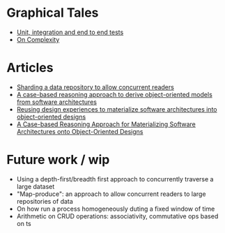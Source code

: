 # Graphical Tales
- [Unit, integration and end to end tests](https://github.com/vazquezger/papers/blob/master/graphtale-test-types.md)
- [On Complexity](https://github.com/vazquezger/papers/blob/master/graphtale-complexity.md)

# Articles
- [Sharding a data repository to allow concurrent readers](https://github.com/vazquezger/papers/blob/master/sharding-repo.md)
- [A case-based reasoning approach to derive object-oriented models from software architectures](http://onlinelibrary.wiley.com/doi/10.1111/j.1468-0394.2010.00533.x/abstract)
- [Reusing design experiences to materialize software architectures into object-oriented designs](http://www.sciencedirect.com/science/article/pii/S0020025510001258)
- [A Case-based Reasoning Approach for Materializing Software Architectures onto Object-Oriented Designs](http://dl.acm.org/citation.cfm?id=1363878)

# Future work / wip
- Using a depth-first/breadth first approach to concurrently traverse a large dataset
- "Map-produce": an approach to allow concurrent readers to large repositories of data
- On how run a process homogeneously duting a fixed window of time
- Arithmetic on CRUD operations: associativity, commutative ops based on ts
